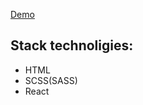 <a href="https://deniskakaka.github.io/react_phone-catalog/">Demo</a>
<h2>Stack technoligies:</h2>
    <ul>
        <li>HTML</li>
        <li>SCSS(SASS)</li>
        <li>React</li>
    </ul>
